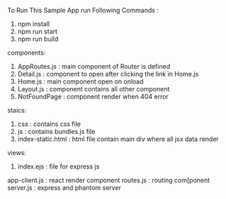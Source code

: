 To Run This Sample App run Following Commands :
1. npm install
2. npm run start
3. npm run build

components:

1. AppRoutes.js : main component of Router is defined
2. Detail.js    : component to open after clicking the link in Home.js
3. Home.js 		: main component open on onload
4. Layout.js 	: component contains all other component
5. NotFoundPage : component render when 404 error

staics:

1. css : contains css file
2. js  : contains bundles.js file
3. index-static.html : html file contain main div where all jsx data render

views:

1. index.ejs : file for express js

app-client.js : react render component
routes.js : routing com[ponent
server.js : express and phantom server

